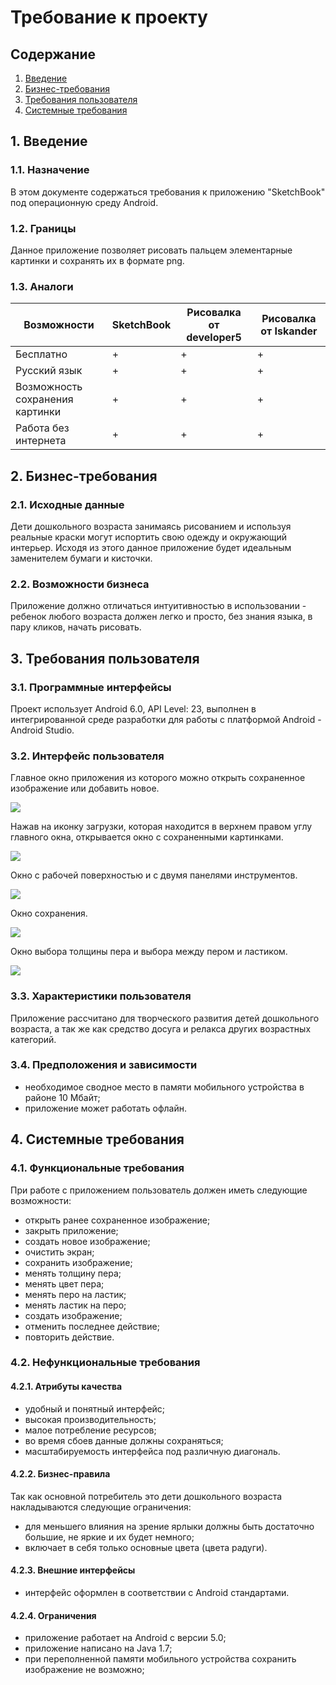 # Требование к проекту
## Содержание
1. [Введение](#b)
2. [Бизнес-требования](#c)
3. [Требования пользователя](#d)
4. [Системные требования](#e)

## 1. <a name="b">Введение</a>

### 1.1. Назначение
В этом документе содержаться требования к приложению "SketchBook" под операционную среду Android.

### 1.2. Границы
Данное приложение позволяет рисовать пальцем элементарные картинки и сохранять их в формате png.

### 1.3. Аналоги

| Возможности | SketchBook | Рисовалка от developer5 |  Рисовалка от Iskander |
|-------------|------------|-------------------------|----------------------|
|Бесплатно| + | + | + |
|Русский язык| + | + | + |
|Возможность сохранения картинки| + | + | + |
|Работа без интернета| + | + | + |

## 2. <a name ="c">Бизнес-требования</a>
### 2.1. Исходные данные
Дети дошкольного возраста занимаясь рисованием и используя реальные краски могут испортить свою одежду и окружающий интерьер. Исходя из этого данное приложение будет идеальным заменителем бумаги и кисточки.
### 2.2. Возможности бизнеса
Приложение должно отличаться интуитивностью в использовании - ребенок любого возраста должен легко и просто, без знания языка,  в пару кликов, начать рисовать.
## 3. <a name = "d">Требования пользователя</a>
### 3.1. Программные интерфейсы
Проект использует Android 6.0, API Level: 23, выполнен в интегрированной среде разработки для работы с платформой Android - Android Studio.
### 3.2. Интерфейс пользователя
Главное окно приложения из которого можно открыть сохраненное изображение или добавить новое.

![](mockups/Main.png)

Нажав на иконку загрузки, которая находится в верхнем правом углу главного окна, открывается окно с сохраненными картинками.

![](mockups/Loading.png)

Окно с рабочей поверхностью и с двумя панелями инструментов.

![](mockups/Working.png)

Окно сохранения.

![](mockups/Save.png)

Окно выбора толщины пера и выбора между пером и ластиком.

![](mockups/Tools.png)

### 3.3. Характеристики пользователя
Приложение рассчитано для творческого развития детей дошкольного возраста, а так же как средство досуга и релакса других возрастных категорий.
### 3.4. Предположения и зависимости
* необходимое сводное место в памяти мобильного устройства в районе 10 Мбайт;
* приложение может работать офлайн.



## 4. <a name = "e">Системные требования</a>

### 4.1. Функциональные требования
При работе с приложением пользователь должен иметь следующие возможности:
* открыть ранее сохраненное изображение;
* закрыть приложение;
* создать новое изображение;
* очистить экран;
* сохранить изображение;
* менять толщину пера;
* менять цвет пера;
* менять перо на ластик;
* менять ластик на перо;
* создать изображение;
* отменить последнее действие;
* повторить действие.

### 4.2. Нефункциональные требования
#### 4.2.1. Атрибуты качества
* удобный и понятный интерфейс;
* высокая производительность;
* малое потребление ресурсов;
* во время сбоев данные должны сохраняться;
* масштабируемость интерфейса под различную диагональ.

#### 4.2.2. Бизнес-правила
Так как основной потребитель это дети дошкольного возраста накладываются следующие ограничения:
* для меньшего влияния на зрение ярлыки должны быть достаточно большие, не яркие и их будет немного;
*  включает в себя только основные цвета (цвета радуги).

#### 4.2.3. Внешние интерфейсы
* интерфейс оформлен в соответствии с Android стандартами.

#### 4.2.4. Ограничения
* приложение работает на Android c версии 5.0;
* приложение написано на Java 1.7;
* при переполненной памяти мобильного устройства сохранить изображение не возможно;

